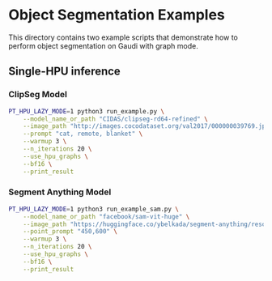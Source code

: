 <!---
Copyright 2024 The HuggingFace Team. All rights reserved.
Licensed under the Apache License, Version 2.0 (the "License");
you may not use this file except in compliance with the License.
You may obtain a copy of the License at
    http://www.apache.org/licenses/LICENSE-2.0
Unless required by applicable law or agreed to in writing, software
distributed under the License is distributed on an "AS IS" BASIS,
WITHOUT WARRANTIES OR CONDITIONS OF ANY KIND, either express or implied.
See the License for the specific language governing permissions and
limitations under the License.
-->

# Object Segmentation Examples

This directory contains two example scripts that demonstrate how to perform object segmentation on Gaudi with graph mode.

## Single-HPU inference

### ClipSeg Model

```bash
PT_HPU_LAZY_MODE=1 python3 run_example.py \
    --model_name_or_path "CIDAS/clipseg-rd64-refined" \
    --image_path "http://images.cocodataset.org/val2017/000000039769.jpg" \
    --prompt "cat, remote, blanket" \
    --warmup 3 \
    --n_iterations 20 \
    --use_hpu_graphs \
    --bf16 \
    --print_result
```

### Segment Anything Model

```bash
PT_HPU_LAZY_MODE=1 python3 run_example_sam.py \
    --model_name_or_path "facebook/sam-vit-huge" \
    --image_path "https://huggingface.co/ybelkada/segment-anything/resolve/main/assets/car.png" \
    --point_prompt "450,600" \
    --warmup 3 \
    --n_iterations 20 \
    --use_hpu_graphs \
    --bf16 \
    --print_result
```
